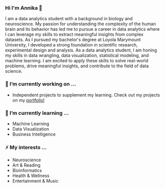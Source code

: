 ### Hi I'm Annika 👋

I am a data analytics student with a background in biology and neuroscience. My passion for understanding the complexity of the human brain and its behavior has led me to pursue a career in data analytics where I can leverage my skills to extract meaningful insights from complex datasets. As I pursued my bachelor's degree at Loyola Marymount University, I developed a strong foundation in scientific research, experimental design and analysis. As a data analytics student, I am honing my skills in data wrangling, data visualization, statistical modeling, and machine learning. I am excited to apply these skills to solve real-world problems, drive meaningful insights, and contribute to the field of data science.

### 🔭 I’m currently working on ...
- Independent projects to supplement my learning. Check out my projects on my [portfolio!](adinulos/data-analytics-portfolio)

### 🌱 I’m currently learning ...
- Machine Learning
- Data Visualization
- Business Intelligence

### ⚡ My interests ...
- Neuroscience
- Art & Reading
- Bioinformatics
- Health & Wellness 
- Entertainment & Music 

